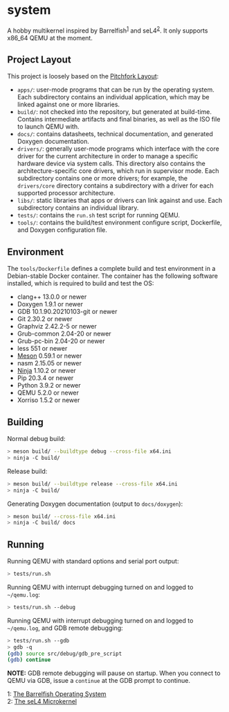 # system

A hobby multikernel inspired by Barrelfish<sup>[1](#barrelfish)</sup> and
seL4<sup>[2](#seL4)</sup>. It only supports x86_64 QEMU at the moment.

## Project Layout

This project is loosely based on the [Pitchfork Layout](https://api.csswg.org/bikeshed/?force=1&url=https://raw.githubusercontent.com/vector-of-bool/pitchfork/develop/data/spec.bs):

+ `apps/`: user-mode programs that can be run by the operating system. Each
           subdirectory contains an individual application, which may be
           linked against one or more libraries.
+ `build/`: not checked into the repository, but generated at build-time.
            Contains intermediate artifacts and final binaries, as well as the
            ISO file to launch QEMU with.
+ `docs/`: contains datasheets, technical documentation, and generated Doxygen
           documentation.
+ `drivers/`: generally user-mode programs which interface with the core driver
              for the current architecture in order to manage a specific
              hardware device via system calls. This directory also contains
              the architecture-specific core drivers, which run in supervisor
              mode. Each subdirectory contains one or more drivers; for
              example, the `drivers/core` directory contains a subdirectory
              with a driver for each supported processor architecture.
+ `libs/`: static libraries that apps or drivers can link against and use. Each
           subdirectory contains an individual library.
+ `tests/`: contains the `run.sh` test script for running QEMU.
+ `tools/`: contains the build/test environment configure script, Dockerfile,
            and Doxygen configuration file.

## Environment

The `tools/Dockerfile` defines a complete build and test environment in a
Debian-stable Docker container. The container has the following software
installed, which is required to build and test the OS:

+ clang++ 13.0.0 or newer
+ Doxygen 1.9.1 or newer
+ GDB 10.1.90.20210103-git or newer
+ Git 2.30.2 or newer
+ Graphviz 2.42.2-5 or newer
+ Grub-common 2.04-20 or newer
+ Grub-pc-bin 2.04-20 or newer
+ less 551 or newer
+ [Meson](https://mesonbuild.com/index.html) 0.59.1 or newer
+ nasm 2.15.05 or newer
+ [Ninja](https://ninja-build.org/) 1.10.2 or newer
+ Pip 20.3.4 or newer
+ Python 3.9.2 or newer
+ QEMU 5.2.0 or newer
+ Xorriso 1.5.2 or newer

## Building

Normal debug build:

```bash
> meson build/ --buildtype debug --cross-file x64.ini
> ninja -C build/
```

Release build:

```bash
> meson build/ --buildtype release --cross-file x64.ini
> ninja -C build/
```

Generating Doxygen documentation (output to `docs/doxygen`):

```bash
> meson build/ --cross-file x64.ini
> ninja -C build/ docs
```

## Running

Running QEMU with standard options and serial port output:

```bash
> tests/run.sh
```

Running QEMU with interrupt debugging turned on and logged to
`~/qemu.log`:

```bash
> tests/run.sh --debug
```

Running QEMU with interrupt debugging turned on and logged to
`~/qemu.log`, and GDB remote debugging:

```bash
> tests/run.sh --gdb
> gdb -q
(gdb) source src/debug/gdb_pre_script
(gdb) continue
```

**NOTE:** GDB remote debugging will pause on startup. When you connect to QEMU via
GDB, issue a `continue` at the GDB prompt to continue.

<a name="barrelfish">1</a>: [The Barrelfish Operating System](http://www.barrelfish.org)<br/>
<a name="seL4">2</a>: [The seL4 Microkernel](https://sel4.systems)
